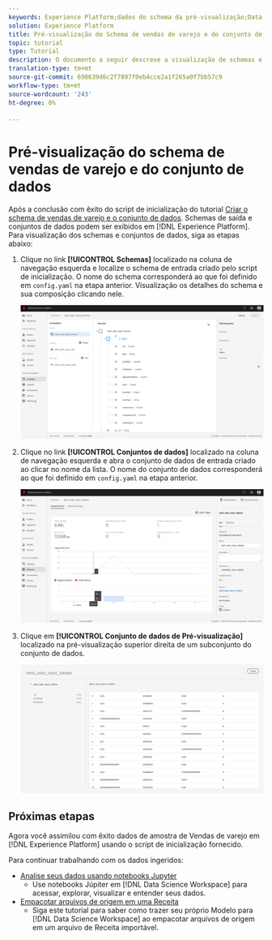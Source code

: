 ```yaml
---
keywords: Experience Platform;dados do schema da pré-visualização;Data Science Workspace;topics populares
solution: Experience Platform
title: Pré-visualização do Schema de vendas de varejo e do conjunto de dados
topic: tutorial
type: Tutorial
description: O documento a seguir descreve a visualização de schemas e conjuntos de dados no Adobe Experience Platform.
translation-type: tm+mt
source-git-commit: 698639d6c2f7897f0eb4cce2a1f265a0f7bb57c9
workflow-type: tm+mt
source-wordcount: '243'
ht-degree: 0%

---
```



# Pré-visualização do schema de vendas de varejo e do conjunto de dados

Após a conclusão com êxito do script de inicialização do tutorial [Criar o schema de vendas de varejo e o conjunto de dados](./create-retails-sales-dataset.md). Schemas de saída e conjuntos de dados podem ser exibidos em [!DNL Experience Platform]. Para visualização dos schemas e conjuntos de dados, siga as etapas abaixo:

1. Clique no link **[!UICONTROL Schemas]** localizado na coluna de navegação esquerda e localize o schema de entrada criado pelo script de inicialização. O nome do schema corresponderá ao que foi definido em `config.yaml` na etapa anterior. Visualização os detalhes do schema e sua composição clicando nele.

   ![](../images/models-recipes/access-data/schema_overview.png)

2. Clique no link **[!UICONTROL Conjuntos de dados]** localizado na coluna de navegação esquerda e abra o conjunto de dados de entrada criado ao clicar no nome da lista. O nome do conjunto de dados corresponderá ao que foi definido em `config.yaml` na etapa anterior.

   ![](../images/models-recipes/access-data/dataset_overview.png)

3. Clique em **[!UICONTROL Conjunto de dados de Pré-visualização]** localizado na pré-visualização superior direita de um subconjunto do conjunto de dados.

   ![](../images/models-recipes/access-data/preview_dataset.png)

## Próximas etapas

Agora você assimilou com êxito dados de amostra de Vendas de varejo em [!DNL Experience Platform] usando o script de inicialização fornecido.

Para continuar trabalhando com os dados ingeridos:
- [Analise seus dados usando notebooks Jupyter](../jupyterlab/analyze-your-data.md)
   - Use notebooks Júpiter em [!DNL Data Science Workspace] para acessar, explorar, visualizar e entender seus dados.
- [Empacotar arquivos de origem em uma Receita](./package-source-files-recipe.md)
   - Siga este tutorial para saber como trazer seu próprio Modelo para [!DNL Data Science Workspace] ao empacotar arquivos de origem em um arquivo de Receita importável.